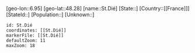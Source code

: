﻿---
location: [48.28,6.95]
mapzoom: [7,12] 
mapmarker: city 
type: City
tags:
- geo/City


SpocWebEntityId: 34450
isDeleted: false
confidential: public

---
[geo-lon::6.95]
[geo-lat::48.28]
[name::St.Dié]
[State::]
[Country::[[France]]]
[StateId::]
[Population::]
[Unknown::]


```leaflet
id: St.Dié
coordinates: [[St.Dié]]
markerFile: [[St.Dié]]
defaultZoom: 11 
maxZoom: 18
```
